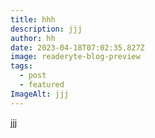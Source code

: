 ```yaml
---
title: hhh
description: jjj
author: hh
date: 2023-04-18T07:02:35.827Z
image: readeryte-blog-preview
tags:
  - post
  - featured
ImageAlt: jjj
---
```

j﻿jj